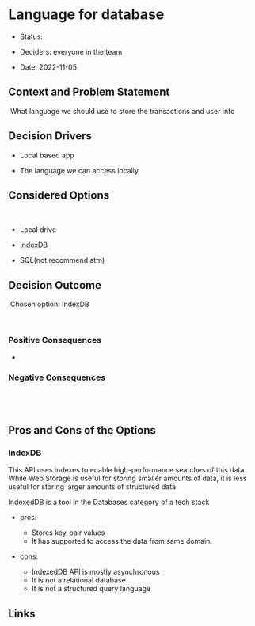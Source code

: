 # Language for database


- Status: 

- Deciders: everyone in the team

- Date: 2022-11-05


## Context and Problem Statement

​
What language we should use to store the transactions and user info
​

## Decision Drivers


- Local based app

- The language we can access locally 


## Considered Options

​
- Local drive

- IndexDB

- SQL(not recommend atm)

## Decision Outcome

​
Chosen option: IndexDB

​
### Positive Consequences <!-- optional -->


- 


### Negative Consequences <!-- optional -->

​
- 


## Pros and Cons of the Options <!-- optional -->


### IndexDB


This API uses indexes to enable high-performance searches of this data. While Web Storage is useful for storing smaller amounts of data, it is less useful for storing larger amounts of structured data.

IndexedDB is a tool in the Databases category of a tech stack


- pros:
  - Stores key-pair values
  - It has supported to access the data from same domain.

- cons:
  - IndexedDB API is mostly asynchronous
  - It is not a relational database
  - It is not a structured query language


## Links
